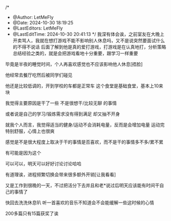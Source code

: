 <!--
 * @Author: LetMeFly
 * @Date: 2024-10-30 18:19:25
 * @LastEditors: LetMeFly
 * @LastEditTime: 2024-10-30 23:44:38
-->
/*
 * @Author: LetMeFly
 * @Date: 2024-10-30 18:19:25
 * @LastEditors: LetMeFly
 * @LastEditTime: 2024-10-30 20:41:13
 */
我深有体会诶，之前室友在大晚上开卖骂人，我就在想打游戏不能不影响别人休息吗，又不是说突然要面试什么的不得不说话
后面了解到他是真的爱打游戏，打游戏是在认真地打，分析策略总结经验之类的，就是会把游戏看地十分重要，跟学习一样重要



毕竟是半夜的睡觉时间，个人再喜欢感觉也不应该影响他人休息[捂脸]



他经常去餐厅吃然后被同学们碰见



他还是比较低调的，开到学校的车都是正常车
这个食堂是基础食堂，基本上10来块




我觉得主要原因是干了一些 不是很想干/比较无聊 的事情

或者说是自己的学习/锻炼需求没有得到满足 却又抽不开身




就我个人而言，我觉得适当的健身/运动不会消耗电量，反而是会增加电量
运动完特别舒服，心情上也很爽


感觉是不是很大程度上取决于干的事情是否喜欢，而不是干的事情多不多/累不累


有可能是因为这个

可以可以，明天可以好好讨论讨论哈哈




有道理诶，进程频繁切换会带来很多额外开销[让我看看]





又是工作到很晚的一天，不过把活分下去并且和老*说过后明天应该能有时间干自己的事情了






快回去洗洗休息叭
听一首喜欢的音乐不知道会不会能缓解一些这时候的心情



200多篇只有15篇获奖了诶